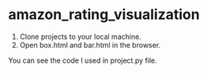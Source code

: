 # amazon_rating_visualization

1. Clone projects to your local machine.
2. Open box.html and bar.html in the browser.
 
You can see the code I used in project.py file.

